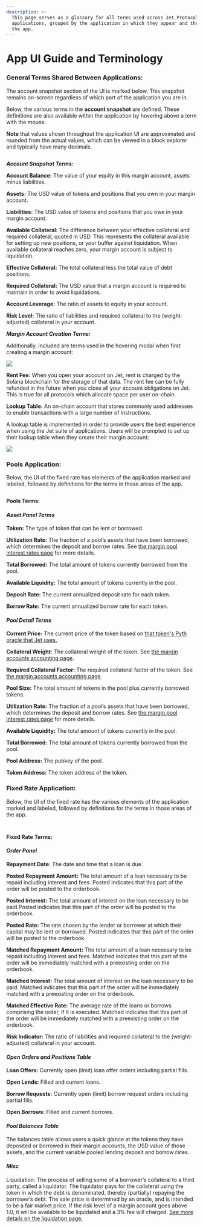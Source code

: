 ```yaml
---
description: >-
  This page serves as a glossary for all terms used across Jet Protocol UI
  applications, grouped by the application in which they appear and the part of
  the app.
---
```


# App UI Guide and Terminology

### General Terms Shared Between Applications:

The account snapshot section of the UI is marked below. This snapshot remains on-screen regardless of which part of the application you are in.

Below, the various terms in the **account snapshot** are defined. These definitions are also available within the application by hovering above a term with the mouse.

**Note** that values shown throughout the application UI are approximated and rounded from the actual values, which can be viewed in a block explorer and typically have many decimals.

<figure><img src="../../.gitbook/assets/image (7).png" alt=""><figcaption></figcaption></figure>

_**Account Snapshot Terms:**_

**Account Balance:** The value of your equity in this margin account, assets minus liabilities.

**Assets:** The USD value of tokens and positions that you own in your margin account.

**Liabilities:** The USD value of tokens and positions that you owe in your margin account.

**Available Collateral:** The difference between your effective collateral and required collateral, quoted in USD. This represents the collateral available for setting up new positions, or your buffer against liquidation. When available collateral reaches zero, your margin account is subject to liquidation.

**Effective Collateral:** The total collateral less the total value of debt positions.

**Required Collateral:** The USD value that a margin account is required to maintain in order to avoid liquidations.

**Account Leverage:** The ratio of assets to equity in your account.

**Risk Level:** The ratio of liabilities and required collateral to the (weight-adjusted) collateral in your account.



_**Margin Account Creation Terms:**_

Additionally, included are terms used in the hovering modal when first creating a margin account:

![](<../../.gitbook/assets/image (13).png>)

**Rent Fee:** When you open your account on Jet, rent is charged by the Solana blockchain for the storage of that data. The rent fee can be fully refunded in the future when you close all your account obligations on Jet. This is true for all protocols which allocate space per user on-chain.



**Lookup Table:** An on-chain account that stores commonly used addresses to enable transactions with a large number of instructions.

A lookup table is implemented in order to provide users the best experience when using the Jet suite of applications. Users will be prompted to set up their lookup table when they create their margin account:

![](<../../.gitbook/assets/image (2).png>)

### Pools Application:

Below, the UI of the fixed rate has elements of the application marked and labeled, followed by definitions for the terms in those areas of the app.

<figure><img src="../../.gitbook/assets/image (5).png" alt=""><figcaption></figcaption></figure>

**Pools Terms:**

#### _Asset Panel Terms_

**Token:** The type of token that can be lent or borrowed.&#x20;

**Utilization Rate:** The fraction of a pool’s assets that have been borrowed, which determines the deposit and borrow rates. See [the margin pool interest rates page](../../protocol/jet-products/pooled-variable-lending-interest-rates-design.md) for more details.

**Total Borrowed:** The total amount of tokens currently borrowed from the pool.

**Available Liquidity:** The total amount of tokens currently in the pool.

**Deposit Rate:** The current annualized deposit rate for each token.

**Borrow Rate:** The current annualized borrow rate for each token.

#### _Pool Detail Terms_

**Current Price:** The current price of the token based on [that token's Pyth oracle that Jet uses.](https://docs.jetprotocol.io/jet-protocol/integrations/pyth-oracle)

**Collateral Weight:** The collateral weight of the token. See [the margin accounts accounting page](../../protocol/jet-products/margin-accounts-and-collateralization-accounting.md).

**Required Collateral Factor:** The required collateral factor of the token. See [the margin accounts accounting page](../../protocol/jet-products/margin-accounts-and-collateralization-accounting.md).

**Pool Size:** The total amount of tokens in the pool plus currently borrowed tokens.

**Utilization Rate:** The fraction of a pool’s assets that have been borrowed, which determines the deposit and borrow rates. See [the margin pool interest rates page](../../protocol/jet-products/pooled-variable-lending-interest-rates-design.md) for more details.

**Available Liquidity:** The total amount of tokens currently in the pool.

**Total Borrowed:** The total amount of tokens currently borrowed from the pool.

**Pool Address:** The pubkey of the pool.

**Token Address:** The token address of the token.

### Fixed Rate Application:

Below, the UI of the fixed rate has the various elements of the application marked and labeled, followed by definitions for the terms in those areas of the app.

<figure><img src="../../.gitbook/assets/image (12).png" alt=""><figcaption></figcaption></figure>

<figure><img src="../../.gitbook/assets/image (6) (3).png" alt=""><figcaption></figcaption></figure>

**Fixed Rate Terms:**

#### _Order Panel_

**Repayment Date:** The date and time that a loan is due.

**Posted Repayment Amount:** The total amount of a loan necessary to be repaid including interest and fees. Posted indicates that this part of the order will be posted to the orderbook.

**Posted Interest:** The total amount of interest on the loan necessary to be paid.Posted indicates that this part of the order will be posted to the orderbook.

**Posted Rate:** The rate chosen by the lender or borrower at which their capital may be lent or borrowed. Posted indicates that this part of the order will be posted to the orderbook.

**Matched Repayment Amount:** The total amount of a loan necessary to be repaid including interest and fees. Matched indicates that this part of the order will be immediately matched with a preexisting order on the orderbook.

**Matched Interest:** The total amount of interest on the loan necessary to be paid. Matched indicates that this part of the order will be immediately matched with a preexisting order on the orderbook.

**Matched Effective Rate:** The average rate of the loans or borrows comprising the order, if it is executed. Matched indicates that this part of the order will be immediately matched with a preexisting order on the orderbook.

**Risk Indicator:** The ratio of liabilities and required collateral to the (weight-adjusted) collateral in your account.

#### _Open Orders and Positions Table_

**Loan Offers:** Currently open (limit) loan offer orders including partial fills.

**Open Lends:** Filled and current loans.

**Borrow Requests:** Currently open (limit) borrow request orders including partial fills.

**Open Borrows:** Filled and current borrows.

#### _Pool Balances Table_

The balances table allows users a quick glance at the tokens they have deposited or borrowed in their margin accounts, the USD value of those assets, and the current variable pooled lending deposit and borrow rates.

#### _Misc_

Liquidation: The process of selling some of a borrower’s collateral to a third party, called a liquidator. The liquidator pays for the collateral using the token in which the debt is denominated, thereby (partially) repaying the borrower’s debt. The sale price is determined by an oracle, and is intended to be a fair market price. If the risk level of a margin account goes above 1.0, it will be available to be liquidated and a 3% fee will charged. [See more details on the liquidation page.](https://docs.jetprotocol.io/jet-protocol/protocol/liquidation)

